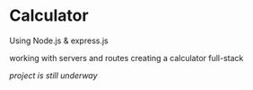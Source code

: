 # Calculator

Using Node.js & express.js

working with servers and routes creating a calculator full-stack

*project is still underway*
